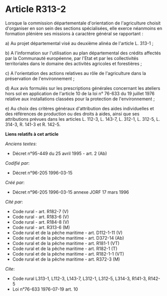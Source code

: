 # Article R313-2

Lorsque la commission départementale d'orientation de l'agriculture choisit d'organiser en son sein des sections
spécialisées, elle exerce néanmoins en formation plénière ses missions à caractère général se rapportant :

a) Au projet départemental visé au deuxième alinéa de l'article L. 313-1 ;

b) A l'information sur l'utilisation au plan départemental des crédits affectés par la Communauté européenne, par l'Etat et
par les collectivités territoriales dans le domaine des activités agricoles et forestières ;

c) A l'orientation des actions relatives au rôle de l'agriculture dans la préservation de l'environnement ;

d) Aux avis formulés sur les prescriptions générales concernant les ateliers hors sol en application de l'article 10 de la
loi n° 76-633 du 19 juillet 1976 relative aux installations classées pour la protection de l'environnement ;

e) Au choix des critères généraux d'attribution des aides individuelles et des références de production ou des droits à
aides, ainsi que ses attributions prévues dans les articles L. 112-3, L. 143-7, L. 312-1, L. 312-5, L. 314-3, R. 141-3 et R.
142-5.

**Liens relatifs à cet article**

_Anciens textes_:

  - Décret n°95-449 du 25 avril 1995 - art. 2 (Ab)

_Codifié par_:

  - Décret n°96-205 1996-03-15

_Créé par_:

  - Décret n°96-205 1996-03-15 annexe JORF 17 mars 1996

_Cité par_:

  - Code rural - art. R182-7 (V)
  - Code rural - art. R183-6 (V)
  - Code rural - art. R184-8 (V)
  - Code rural - art. R313-6 (M)
  - Code rural et de la pêche maritime - art. D112-1-11 (V)
  - Code rural et de la pêche maritime - art. D372-14 (Ab)
  - Code rural et de la pêche maritime - art. R181-1 (VT)
  - Code rural et de la pêche maritime - art. R182-1 (T)
  - Code rural et de la pêche maritime - art. R182-1-1 (VT)
  - Code rural et de la pêche maritime - art. R372-3 (M)

_Cite_:

  - Code rural L313-1, L112-3, L143-7, L312-1, L312-5, L314-3, R141-3, R142-5
  - Loi n°76-633 1976-07-19 art. 10
